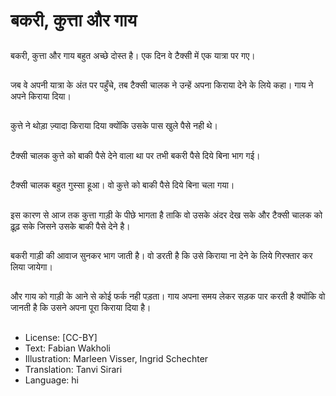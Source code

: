 # बकरी, कुत्ता और गाय

##
बकरी, कुत्ता और गाय बहुत अच्छे दोस्त है। एक दिन वे टैक्सी में एक यात्रा पर गए।

##
जब वे अपनी यात्रा के अंत पर पहुँचे, तब टैक्सी चालक ने उन्हें अपना किराया देने के लिये कहा। गाय ने अपने किराया दिया।

##
कुत्ते ने थोड़ा ज़्यादा किराया दिया क्योंकि उसके पास खुले पैसे नही थे।

##
टैक्सी चालक कुत्ते को बाकी पैसे देने वाला था पर तभी बकरी पैसे दिये बिना भाग गई।

##
टैक्सी चालक बहुत गुस्सा हूआ। वो कुत्ते को बाकी पैसे दिये बिना चला गया।

##
इस कारण से आज तक कुत्ता गाड़ी के पीछे भागता है ताकि वो उसके अंदर देख सके और टैक्सी चालक को ढ़ूढ़ सके जिसने उसके बाकी पैसे देने है।

##
बकरी गाड़ी की आवाज सुनकर भाग जाती है। वो डरती है कि उसे किराया ना देने के लिये गिरफ्तार कर लिया जायेगा।

##
और गाय को गाड़ी के आने से कोई फर्क नही पड़ता। गाय अपना समय लेकर सड़क पार करती है क्योंकि वो जानती है कि उसने अपना पूरा किराया दिया है।

##
* License: [CC-BY]
* Text: Fabian Wakholi
* Illustration: Marleen Visser, Ingrid Schechter
* Translation: Tanvi Sirari
* Language: hi
